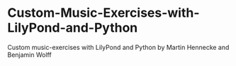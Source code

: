 # Custom-Music-Exercises-with-LilyPond-and-Python
Custom music-exercises with LilyPond and Python by Martin Hennecke and Benjamin Wolff


